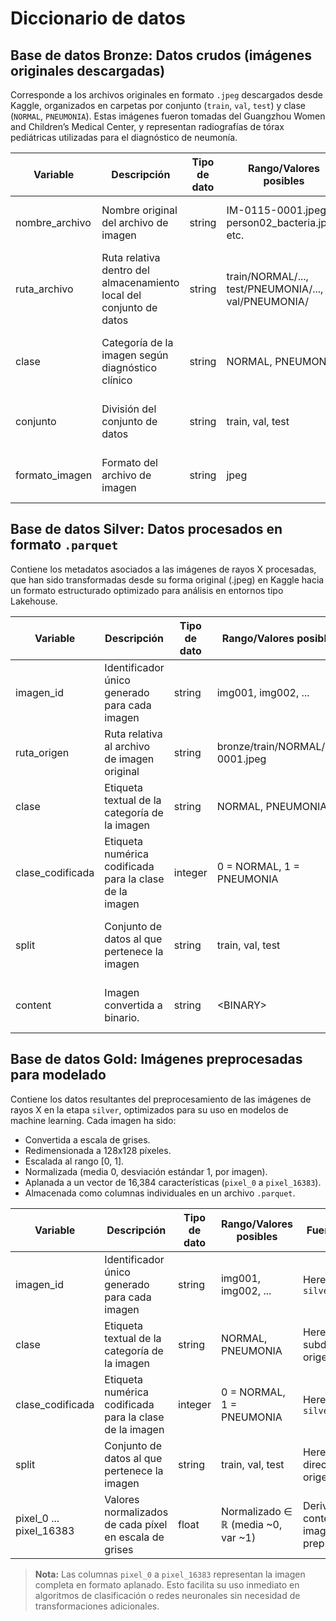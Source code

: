 # Diccionario de datos

## Base de datos Bronze: Datos crudos (imágenes originales descargadas)

Corresponde a los archivos originales en formato `.jpeg` descargados desde Kaggle, organizados en carpetas por conjunto (`train`, `val`, `test`) y clase (`NORMAL`, `PNEUMONIA`). Estas imágenes fueron tomadas del Guangzhou Women and Children’s Medical Center, y representan radiografías de tórax pediátricas utilizadas para el diagnóstico de neumonía.

| Variable         | Descripción                                                           | Tipo de dato | Rango/Valores posibles                           | Fuente de datos                                                  |
|------------------|-----------------------------------------------------------------------|--------------|--------------------------------------------------|------------------------------------------------------------------|
| nombre_archivo   | Nombre original del archivo de imagen                                 | string       | IM-0115-0001.jpeg, person02_bacteria.jpeg, etc.  | Descarga directa desde Kaggle                                   |
| ruta_archivo     | Ruta relativa dentro del almacenamiento local del conjunto de datos                                      | string       | train/NORMAL/..., test/PNEUMONIA/..., val/PNEUMONIA/             | Estructura de carpetas de Kaggle                                |
| clase            | Categoría de la imagen según diagnóstico clínico                      | string       | NORMAL, PNEUMONIA                                | Asignada por médicos especialistas según diagnóstico             |
| conjunto         | División del conjunto de datos                                        | string       | train, val, test                                 | Determinada por los autores del dataset                         |
| formato_imagen   | Formato del archivo de imagen                                         | string       | jpeg                                             | Estándar en todos los archivos del dataset                      |

## Base de datos Silver: Datos procesados en formato `.parquet`

Contiene los metadatos asociados a las imágenes de rayos X procesadas, que han sido transformadas desde su forma original (.jpeg) en Kaggle hacia un formato estructurado optimizado para análisis en entornos tipo Lakehouse.

| Variable         | Descripción                                                  | Tipo de dato | Rango/Valores posibles         | Fuente de datos                                                  |
|------------------|--------------------------------------------------------------|--------------|-------------------------------|------------------------------------------------------------------|
| imagen_id        | Identificador único generado para cada imagen                | string       | img001, img002, ...            | Generado automáticamente en el script pandas                   |
| ruta_origen      | Ruta relativa al archivo de imagen original                  | string       | bronze/train/NORMAL/IM-0001.jpeg | Directorios locales tras descarga desde Kaggle                  |
| clase            | Etiqueta textual de la categoría de la imagen                | string       | NORMAL, PNEUMONIA              | Nombre del subdirectorio de origen                              |
| clase_codificada | Etiqueta numérica codificada para la clase de la imagen      | integer      | 0 = NORMAL, 1 = PNEUMONIA      | Asignada automáticamente en el proceso de transformación pandas |
| split            | Conjunto de datos al que pertenece la imagen                 | string       | train, val, test               | Carpeta de origen del conjunto (entrenamiento, validación, test)|
| content          | Imagen convertida a binario.                                 | string       | \<BINARY\>                     | Generado automáticamente en el script pandas

## Base de datos Gold: Imágenes preprocesadas para modelado

Contiene los datos resultantes del preprocesamiento de las imágenes de rayos X en la etapa `silver`, optimizados para su uso en modelos de machine learning. Cada imagen ha sido:

- Convertida a escala de grises.
- Redimensionada a 128x128 píxeles.
- Escalada al rango [0, 1].
- Normalizada (media 0, desviación estándar 1, por imagen).
- Aplanada a un vector de 16,384 características (`pixel_0` a `pixel_16383`).
- Almacenada como columnas individuales en un archivo `.parquet`.

| Variable         | Descripción                                                  | Tipo de dato | Rango/Valores posibles         | Fuente de datos                                                  |
|------------------|--------------------------------------------------------------|--------------|-------------------------------|------------------------------------------------------------------|
| imagen_id        | Identificador único generado para cada imagen                | string       | img001, img002, ...            | Heredado del `silver`                                            |
| clase            | Etiqueta textual de la categoría de la imagen                | string       | NORMAL, PNEUMONIA              | Heredado del subdirectorio de origen                             |
| clase_codificada | Etiqueta numérica codificada para la clase de la imagen      | integer      | 0 = NORMAL, 1 = PNEUMONIA      | Heredado del `silver`                                            |
| split            | Conjunto de datos al que pertenece la imagen                 | string       | train, val, test               | Heredado del directorio de origen                                |
| pixel_0 ... pixel_16383 | Valores normalizados de cada píxel en escala de grises   | float        | Normalizado ∈ ℝ (media ~0, var ~1) | Derivado del contenido de la imagen tras preprocesamiento       |

> **Nota:** Las columnas `pixel_0` a `pixel_16383` representan la imagen completa en formato aplanado. Esto facilita su uso inmediato en algoritmos de clasificación o redes neuronales sin necesidad de transformaciones adicionales.